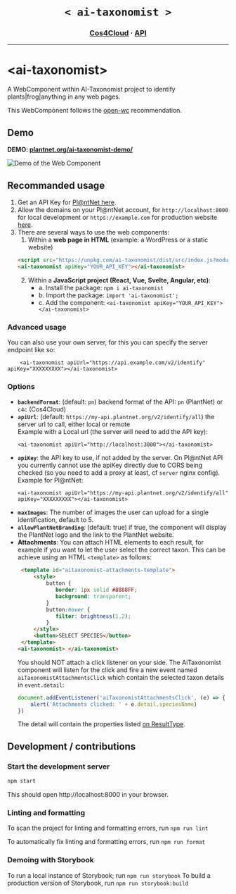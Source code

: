 
<h1 align="center">
    <strong><code> < ai-taxonomist > </code></strong>
</h1>

<h3 align="center">
  <a href="https://cos4cloud-eosc.eu/services/ai-taxonomist/">Cos4Cloud</a>
  <span> · </span>
  <a href="https://my.plantnet.org/">API</a>
</h3>

---
    
# \<ai-taxonomist>

A WebComponent within AI-Taxonomist project to identify plants|frog|anything in any web pages. 

This WebComponent follows the [open-wc](https://github.com/open-wc/open-wc) recommendation.

## Demo

<b>DEMO: <a href="https://plantnet.org/ai-taxonomist-demo/" target="_blank">plantnet.org/ai-taxonomist-demo/</a></b>
    <p align="center">
    
  <img src="/demo.gif" alt="Demo of the Web Component" />
</p>

## Recommanded usage

1. Get an API Key for [Pl@ntNet here](https://my.plantnet.org/).
2. Allow the domains on your Pl@ntNet account, for `http://localhost:8000` for local development or  `https://example.com` for production website [here](https://my.plantnet.org/account/settings).
3. There are several ways to use the web components: 
    1. Within a **web page in HTML** (example: a WordPress or a static website)
    ```html
    <script src="https://unpkg.com/ai-taxonomist/dist/src/index.js?module" type="module"></script>
    <ai-taxonomist apiKey="YOUR_API_KEY"></ai-taxonomist>
    ```
   2. Within a **JavaScript project (React, Vue, Svelte, Angular, etc)**: 
       - a. Install the package: `npm i ai-taxonomist`
       - b. Import the package: `import 'ai-taxonomist';`
       - c. Add the component: `<ai-taxonomist apiKey="YOUR_API_KEY"></ai-taxonomist>`

### Advanced usage

You can also use your own server, for this you can specify the server endpoint like so: 
```
    <ai-taxonomist apiUrl="https://api.example.com/v2/identify" apiKey="XXXXXXXXX"></ai-taxonomist>    
```

    
### Options

- **`backendFormat`**: (default: `pn`) backend format of the API: `pn` (PlantNet) or `c4c` (Cos4Cloud)
- **`apiUrl`**: (default: `https://my-api.plantnet.org/v2/identify/all`) the server url to call, either local or remote  
    Example with a Local url (the server will need to add the API key):  
    ```
    <ai-taxonomist apiUrl="http://localhost:3000"></ai-taxonomist>
    ```
- **`apiKey`**: the API key to use, if not added by the server. On Pl@ntNet API you currently cannot use the apiKey directly due to CORS being checked (so you need to add a proxy at least, cf `server` nginx config).   
    Example for Pl@ntNet:  
    ```
    <ai-taxonomist apiUrl="https://my-api.plantnet.org/v2/identify/all" apiKey="XXXXXXXXX"></ai-taxonomist>
    ```
- **`maxImages`**: The number of images the user can upload for a single identification, default to 5. 
- **`allowPlantNetBranding`**: (default: true) if true, the component will display the PlantNet logo and the link to the PlantNet website. 
- **Attachments**: You can attach HTML elements to each result, for example if you want to let the user select the correct taxon. This can be achieve using an HTML `<template>` as follows: 
    ```html
     <template id="aitaxonomist-attachments-template">
         <style>
             button {
                border: 1px solid #8888FF;
                background: transparent;
             }
             button:hover {
                filter: brightness(1.2);
             }
         </style>
         <button>SELECT SPECIES</button>
     </template>
    <ai-taxonomist> </ai-taxonomist>
    ```
    You should NOT attach a click listener on your side. The AiTaxonomist component will listen for the click and fire a new event named `aiTaxonomistAttachmentsClick` which contain the selected taxon details in `event.detail`: 
    ```js
    document.addEventListener('aiTaxonomistAttachmentsClick', (e) => {
        alert('Attachments clicked: ' + e.detail.speciesName)
    })
    ```
    The detail will contain the properties listed [on ResultType](https://github.com/plantnet/ai-taxonomist/blob/main/src/utils/types.ts#L47). 
  
  

## Development / contributions

### Start the development server

```bash
npm start
```

This should open http://localhost:8000 in your browser.

### Linting and formatting

To scan the project for linting and formatting errors, run `npm run lint`

To automatically fix linting and formatting errors, run `npm run format`

### Demoing with Storybook

To run a local instance of Storybook; run `npm run storybook`
To build a production version of Storybook, run `npm run storybook:build`


